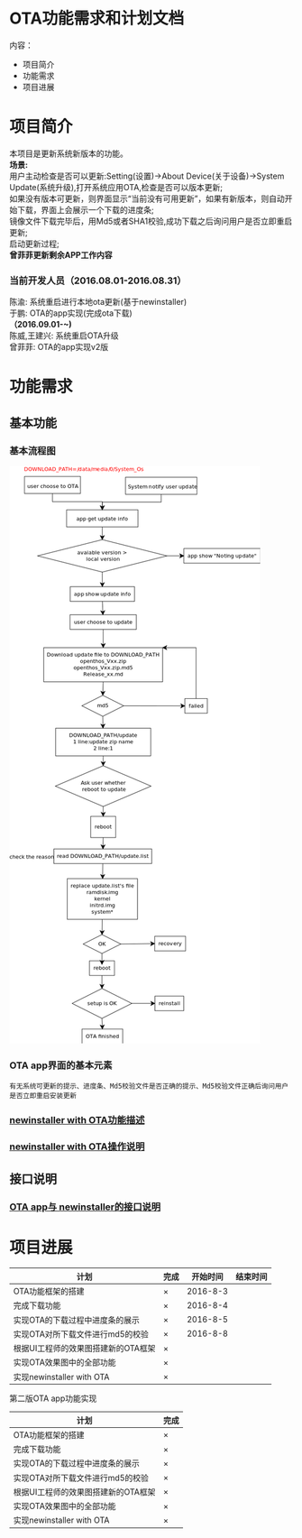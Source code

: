 # OTA功能需求和计划文档
内容：
- 项目简介
- 功能需求
- 项目进展

# 项目简介
 本项目是更新系统新版本的功能。  
 **场景:**  
 用户主动检查是否可以更新:Setting(设置)->About Device(关于设备)->System Update(系统升级),打开系统应用OTA,检查是否可以版本更新;  
 如果没有版本可更新，则界面显示“当前没有可用更新”，如果有新版本，则自动开始下载，界面上会展示一个下载的进度条;  
 镜像文件下载完毕后，用Md5或者SHA1校验,成功下载之后询问用户是否立即重启更新;  
 启动更新过程;  
**曾菲菲更新剩余APP工作内容**

### 当前开发人员（2016.08.01-2016.08.31）
陈渝: 系统重启进行本地ota更新(基于newinstaller)  
于鹏: OTA的app实现(完成ota下载)  
**（2016.09.01-~)**  
陈威,王建兴: 系统重启OTA升级  
曾菲菲: OTA的app实现v2版

# 功能需求
## 基本功能
### 基本流程图
![流程图](https://github.com/openthos/newinstaller_analysis/blob/master/docs/ota_diag.png)
### OTA app界面的基本元素
    有无系统可更新的提示、进度条、Md5校验文件是否正确的提示、Md5校验文件正确后询问用户是否立即重启安装更新

### [newinstaller with OTA功能描述](https://github.com/openthos/newinstaller_analysis/blob/master/docs/summary.md)


### [newinstaller with OTA操作说明](https://github.com/openthos/newinstaller_analysis/blob/master/docs/summary.md)

## 接口说明
### [OTA app与 newinstaller的接口说明](https://github.com/openthos/newinstaller_analysis/blob/master/docs/summary.md)


# 项目进展
| 计划 | 完成 | 开始时间 | 结束时间 |
|---|---|---|---|
| OTA功能框架的搭建 |×| 2016-8-3||
| 完成下载功能| × |2016-8-4|| 
| 实现OTA的下载过程中进度条的展示 | × |2016-8-5|| 
| 实现OTA对所下载文件进行md5的校验 |×|2016-8-8||
| 根据UI工程师的效果图搭建新的OTA框架 |×|||
| 实现OTA效果图中的全部功能|×|||
| 实现newinstaller with OTA |×|||  
第二版OTA app功能实现  

| 计划 | 完成 |  
|---|---|  
| OTA功能框架的搭建 |×|  
| 完成下载功能| × |  
| 实现OTA的下载过程中进度条的展示 | × |  
| 实现OTA对所下载文件进行md5的校验 |×|  
| 根据UI工程师的效果图搭建新的OTA框架 |×|  
| 实现OTA效果图中的全部功能|×|  
| 实现newinstaller with OTA |×|  
